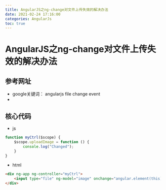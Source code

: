 ```yaml
---
title: AngularJS之ng-change对文件上传失效的解决办法
date: 2021-02-24 17:16:00
categories: AngularJs
toc: true
---
```


# AngularJS之ng-change对文件上传失效的解决办法

## 参考网址

* google关键词： angularjs file change event
* [](https://stackoverflow.com/questions/20146713/ng-change-on-input-type-file/41557378)

## 核心代码

* js

``` javascript
function myCtrl($scope) {
    $scope.uploadImage = function () {
        console.log("Changed");
    }
}
```

* html

``` html
<div ng-app ng-controller="myCtrl">
    <input type="file" ng-model="image" onchange="angular.element(this).scope().uploadImage()" />
</div>
```